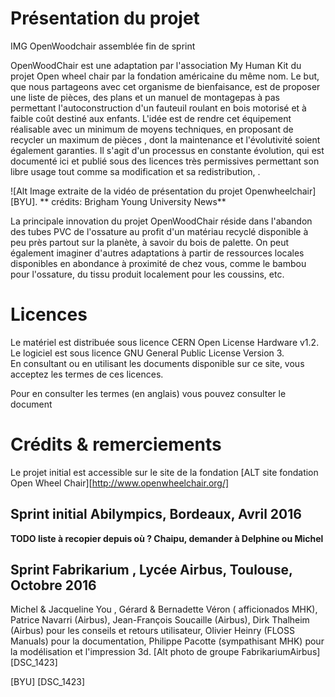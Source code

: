 # Présentation du projet

 IMG OpenWoodchair  assemblée fin de sprint
 
OpenWoodChair est une adaptation par l'association My Human Kit du projet Open wheel chair par la fondation américaine du même nom. Le but, que nous partageons avec cet organisme de bienfaisance, est de proposer une liste de pièces, des plans et un manuel de montagepas à pas permettant l'autoconstruction d'un fauteuil roulant en bois motorisé et à faible coût destiné aux enfants. L'idée est de rendre cet équipement réalisable avec un minimum de moyens techniques, en proposant de recycler un maximum de pièces , dont la maintenance et l'évolutivité soient également garanties. Il s'agit d'un processus en constante évolution, qui est documenté ici et publié sous des licences très permissives permettant son libre usage tout comme sa modification et sa redistribution, .

![Alt Image extraite de la vidéo de présentation du projet Openwheelchair][BYU]. 
** crédits: Brigham Young University News**

La principale innovation du projet OpenWoodChair réside dans l'abandon des tubes PVC de l'ossature au profit d'un matériau recyclé disponible à peu près partout sur la planète, à savoir du bois de palette. On peut également imaginer d'autres adaptations à partir de ressources locales disponibles en abondance à proximité de chez vous, comme le bambou pour l'ossature, du tissu produit localement pour les coussins, etc.
# Licences
Le matériel est distribuée sous licence CERN Open License Hardware v1.2.  
Le logiciel est sous licence GNU General Public License Version 3.  
En consultant ou en utilisant les documents disponible sur ce site, vous acceptez les termes de ces licences. 

Pour en consulter les termes (en anglais) vous pouvez consulter le document <LICENCE>

# Crédits & remerciements

Le projet initial est accessible sur le site de la fondation [ALT site fondation Open Wheel Chair][http://www.openwheelchair.org/]

## Sprint initial Abilympics, Bordeaux, Avril 2016 
**TODO liste à recopier depuis où ? Chaipu, demander à Delphine ou Michel**
## Sprint Fabrikarium , Lycée Airbus, Toulouse, Octobre 2016 
Michel & Jacqueline You , Gérard & Bernadette Véron ( afficionados MHK), Patrice Navarri (Airbus), Jean-François Soucaille (Airbus), Dirk Thalheim (Airbus) pour les conseils et retours utilisateur, Olivier Heinry (FLOSS Manuals) pour la documentation, Philippe Pacotte (sympathisant MHK) pour la modélisation et l'impression 3d.
[Alt photo de groupe FabrikariumAirbus][DSC_1423]

[BYU]
[DSC_1423]
